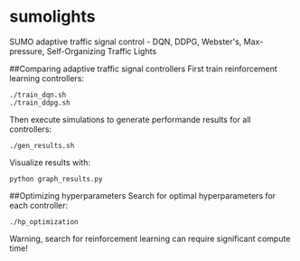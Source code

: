 # sumolights
SUMO adaptive traffic signal control - DQN, DDPG, Webster's, Max-pressure, Self-Organizing Traffic Lights

##Comparing adaptive traffic signal controllers
First train reinforcement learning controllers:
```
./train_dqn.sh
./train_ddpg.sh
```

Then execute simulations to generate performande results for all controllers:
```
./gen_results.sh
```

Visualize results with:
```
python graph_results.py
```

##Optimizing hyperparameters
Search for optimal hyperparameters for each controller:
```
./hp_optimization
```
Warning, search for reinforcement learning can require significant compute time!
